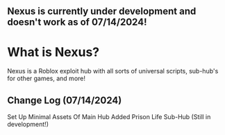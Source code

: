## Nexus is currently under development and doesn't work as of 07/14/2024!

# What is Nexus?
Nexus is a Roblox exploit hub with all sorts of universal scripts, sub-hub's for other games, and more!

## Change Log (07/14/2024)
Set Up Minimal Assets Of Main Hub
Added Prison Life Sub-Hub (Still in development!)
